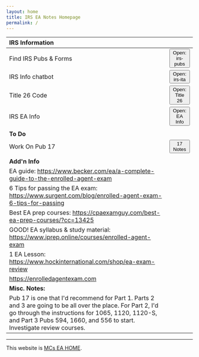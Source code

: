 ```yaml
---
layout: home
title: IRS EA Notes Homepage
permalink: /
---
```


<script>
function button1() { window.open("https://www.irs.gov/tax-professionals/enrolled-agents"); }
function button2() { window.open("https://www.irs.gov/forms-pubs"); }
function button3() { window.open("https://www.irs.gov/help/ita"); }
function button4() { window.open("https://www.govinfo.gov/content/pkg/USCODE-2021-title26/html/USCODE-2021-title26-subtitleA-chap1-subchapN.htm"); }
function button5() { window.open("https://mcc-us.github.io/irs.ea/pages/001-Matts-pub17.outline/"); }
</script>


| **IRS Information** ||
|:-|:-|
| Find IRS Pubs & Forms |<button onclick="button2()">Open: irs-pubs</button>|
| IRS Info chatbot |<button onclick="button3()">Open: irs-ita</button>|
| Title 26 Code |<button onclick="button4()">Open: Title 26</button>|
| IRS EA Info |<button onclick="button4()">Open: EA Info</button>|
|||
|**To Do**||
|Work On Pub 17|<button onclick="button5()">17 Notes</button>|
|||
| **Add'n Info** ||
| EA guide: https://www.becker.com/ea/a-complete-guide-to-the-enrolled-agent-exam||
| 6 Tips for passing the EA exam: https://www.surgent.com/blog/enrolled-agent-exam-6-tips-for-passing||
| Best EA prep courses: https://cpaexamguy.com/best-ea-prep-courses/?cc=13425||
| GOOD! EA syllabus & study material: https://www.iprep.online/courses/enrolled-agent-exam||
| 1 EA Lesson: https://www.hockinternational.com/shop/ea-exam-review||
| https://enrolledagentexam.com||
| **Misc. Notes:** ||
| Pub 17 is one that I'd recommend for Part 1. Parts 2 and 3 are going to be all over the place. For Part 2, I'd go through the instructions for 1065, 1120, 1120-S, and Part 3 Pubs 594, 1660, and 556 to start. Investigate review courses.||

---

This website is [MCs EA HOME](https://mcc-us.github.io/irs.ea/).
